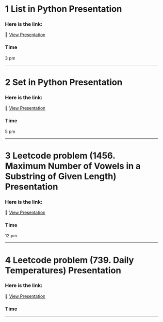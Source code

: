 # 1 List in Python Presentation

### Here is the link:
🔗 [View Presentation](https://www.facebook.com/share/v/1AvA3Fo3LJ/)
### Time 
3 pm

---
# 2 Set in Python Presentation

### Here is the link:
🔗 [View Presentation](https://www.facebook.com/share/v/1HFWm3C8o5/)
### Time 
5 pm

---
# 3 Leetcode problem (1456. Maximum Number of Vowels in a Substring of Given Length) Presentation

### Here is the link:
🔗 [View Presentation](https://www.facebook.com/share/v/16nZG77sxB/)
### Time 
12 pm

---
# 4 Leetcode problem (739. Daily Temperatures) Presentation 

### Here is the link:
🔗 [View Presentation](https://www.facebook.com/share/v/1Ay5jFjXAo/)
### Time 

---